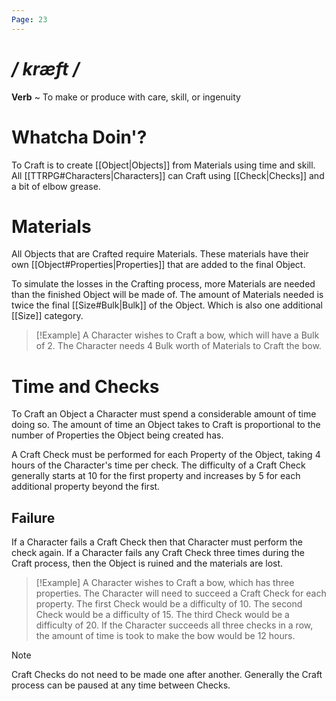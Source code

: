```yaml
---
Page: 23
---
```

# */ kræft /*
**Verb** ~ To make or produce with care, skill, or ingenuity
# Whatcha Doin'?
To Craft is to create [[Object|Objects]] from Materials using time and skill. All [[TTRPG#Characters|Characters]] can Craft using [[Check|Checks]] and a bit of elbow grease.
# Materials
All Objects that are Crafted require Materials. These materials have their own [[Object#Properties|Properties]] that are added to the final Object.

To simulate the losses in the Crafting process, more Materials are needed than the finished Object will be made of. The amount of Materials needed is twice the final [[Size#Bulk|Bulk]] of the Object. Which is also one additional [[Size]] category.

>[!Example]
>A Character wishes to Craft a bow, which will have a Bulk of 2.
>The Character needs 4 Bulk worth of Materials to Craft the bow.
# Time and Checks
To Craft an Object a Character must spend a considerable amount of time doing so. The amount of time an Object takes to Craft is proportional to the number of Properties the Object being created has.

A Craft Check must be performed for each Property of the Object, taking 4 hours of the Character's time per check. The difficulty of a Craft Check generally starts at 10 for the first property and increases by 5 for each additional property beyond the first.
## Failure
If a Character fails a Craft Check then that Character must perform the check again. If a Character fails any Craft Check three times during the Craft process, then the Object is ruined and the materials are lost.

>[!Example]
>A Character wishes to Craft a bow, which has three properties.
>The Character will need to succeed a Craft Check for each property.
>The first Check would be a difficulty of 10.
>The second Check would be a difficulty of 15.
>The third Check would be a difficulty of 20.
>If the Character succeeds all three checks in a row, the amount of time is took to make the bow would be 12 hours.

>[!Note]
>Craft Checks do not need to be made one after another. Generally the Craft process can be paused at any time between Checks.
